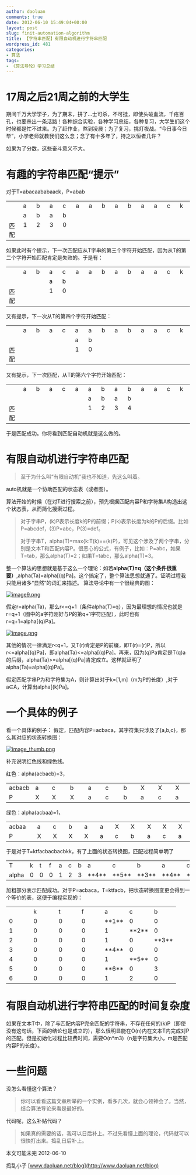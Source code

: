 ```yaml
---
author: daoluan
comments: true
date: 2012-06-10 15:49:04+00:00
layout: post
slug: finit-automation-algorithm
title: 【字符串匹配】有限自动机进行字符串匹配
wordpress_id: 481
categories:
- 算法
tags:
- 《算法导轮》学习总结
---
```


# 17周之后21周之前的大学生


期间千万大学学子，为了期末，拼了...士可杀，不可挂，即使头破血流，千疮百孔，也要杀出一条活路！各种综合实验，各种学习总结，各种复习，大学生们这个时候都是忙不过来。为了赶作业，熬到凌晨；为了复习，挑灯夜战。“今日事今日毕”，小学老师就教我们这么念；念了有十多年了，持之以恒者几许？

如果为了分数，这些奋斗意义不大。


# 有趣的字符串匹配“提示”


对于T=abacaababaack，P=abab
<table cellpadding="2" width="395" cellspacing="0" border="0" >
<tbody >
<tr >

<td width="28" valign="top" >
</td>

<td width="28" valign="top" >a
</td>

<td width="28" valign="top" >b
</td>

<td width="28" valign="top" >a
</td>

<td width="28" valign="top" >c
</td>

<td width="28" valign="top" >a
</td>

<td width="28" valign="top" >a
</td>

<td width="28" valign="top" >b
</td>

<td width="28" valign="top" >a
</td>

<td width="29" valign="top" >b
</td>

<td width="28" valign="top" >a
</td>

<td width="28" valign="top" >a
</td>

<td width="28" valign="top" >c
</td>

<td width="28" valign="top" >k
</td>
</tr>
<tr >

<td width="28" valign="top" >
</td>

<td width="28" valign="top" >a
</td>

<td width="28" valign="top" >b
</td>

<td width="28" valign="top" >a
</td>

<td width="28" valign="top" >b
</td>

<td width="28" valign="top" >
</td>

<td width="28" valign="top" >
</td>

<td width="28" valign="top" >
</td>

<td width="28" valign="top" >
</td>

<td width="29" valign="top" >
</td>

<td width="28" valign="top" >
</td>

<td width="28" valign="top" >
</td>

<td width="28" valign="top" >
</td>

<td width="28" valign="top" >
</td>
</tr>
<tr >

<td width="28" valign="top" >匹配
</td>

<td width="28" valign="top" >1
</td>

<td width="28" valign="top" >2
</td>

<td width="28" valign="top" >3
</td>

<td width="28" valign="top" >0
</td>

<td width="28" valign="top" >
</td>

<td width="28" valign="top" >
</td>

<td width="28" valign="top" >
</td>

<td width="28" valign="top" >
</td>

<td width="29" valign="top" >
</td>

<td width="28" valign="top" >
</td>

<td width="28" valign="top" >
</td>

<td width="28" valign="top" >
</td>

<td width="28" valign="top" >
</td>
</tr>
</tbody>
</table>
<!-- more -->如果此时有个提示，下一次匹配应从T字串的第三个字符开始匹配，因为从T的第二个字符开始匹配肯定是失败的。于是有：
<table cellpadding="2" width="395" cellspacing="0" border="0" >
<tbody >
<tr >

<td width="28" valign="top" >
</td>

<td width="28" valign="top" >a
</td>

<td width="28" valign="top" >b
</td>

<td width="28" valign="top" >a
</td>

<td width="28" valign="top" >c
</td>

<td width="28" valign="top" >a
</td>

<td width="28" valign="top" >a
</td>

<td width="28" valign="top" >b
</td>

<td width="28" valign="top" >a
</td>

<td width="29" valign="top" >b
</td>

<td width="28" valign="top" >a
</td>

<td width="28" valign="top" >a
</td>

<td width="28" valign="top" >c
</td>

<td width="28" valign="top" >k
</td>
</tr>
<tr >

<td width="28" valign="top" >
</td>

<td width="28" valign="top" >
</td>

<td width="28" valign="top" >
</td>

<td width="28" valign="top" >a
</td>

<td width="28" valign="top" >b
</td>

<td width="28" valign="top" >
</td>

<td width="28" valign="top" >
</td>

<td width="28" valign="top" >
</td>

<td width="28" valign="top" >
</td>

<td width="29" valign="top" >
</td>

<td width="28" valign="top" >
</td>

<td width="28" valign="top" >
</td>

<td width="28" valign="top" >
</td>

<td width="28" valign="top" >
</td>
</tr>
<tr >

<td width="28" valign="top" >匹配
</td>

<td width="28" valign="top" >
</td>

<td width="28" valign="top" >
</td>

<td width="28" valign="top" >1
</td>

<td width="28" valign="top" >0
</td>

<td width="28" valign="top" >
</td>

<td width="28" valign="top" >
</td>

<td width="28" valign="top" >
</td>

<td width="28" valign="top" >
</td>

<td width="29" valign="top" >
</td>

<td width="28" valign="top" >
</td>

<td width="28" valign="top" >
</td>

<td width="28" valign="top" >
</td>

<td width="28" valign="top" >
</td>
</tr>
</tbody>
</table>
又有提示，下一次从T的第四个字符开始匹配：
<table cellpadding="2" width="395" cellspacing="0" border="0" >
<tbody >
<tr >

<td width="28" valign="top" >
</td>

<td width="28" valign="top" >a
</td>

<td width="28" valign="top" >b
</td>

<td width="28" valign="top" >a
</td>

<td width="28" valign="top" >c
</td>

<td width="28" valign="top" >a
</td>

<td width="28" valign="top" >a
</td>

<td width="28" valign="top" >b
</td>

<td width="28" valign="top" >a
</td>

<td width="29" valign="top" >b
</td>

<td width="28" valign="top" >a
</td>

<td width="28" valign="top" >a
</td>

<td width="28" valign="top" >c
</td>

<td width="28" valign="top" >k
</td>
</tr>
<tr >

<td width="28" valign="top" >
</td>

<td width="28" valign="top" >
</td>

<td width="28" valign="top" >
</td>

<td width="28" valign="top" >
</td>

<td width="28" valign="top" >
</td>

<td width="28" valign="top" >a
</td>

<td width="28" valign="top" >b
</td>

<td width="28" valign="top" >
</td>

<td width="28" valign="top" >
</td>

<td width="29" valign="top" >
</td>

<td width="28" valign="top" >
</td>

<td width="28" valign="top" >
</td>

<td width="28" valign="top" >
</td>

<td width="28" valign="top" >
</td>
</tr>
<tr >

<td width="28" valign="top" >匹配
</td>

<td width="28" valign="top" >
</td>

<td width="28" valign="top" >
</td>

<td width="28" valign="top" >
</td>

<td width="28" valign="top" >
</td>

<td width="28" valign="top" >1
</td>

<td width="28" valign="top" >0
</td>

<td width="28" valign="top" >
</td>

<td width="28" valign="top" >
</td>

<td width="29" valign="top" >
</td>

<td width="28" valign="top" >
</td>

<td width="28" valign="top" >
</td>

<td width="28" valign="top" >
</td>

<td width="28" valign="top" >
</td>
</tr>
</tbody>
</table>
又有提示，下一次匹配，从T的第六个字符开始匹配：
<table cellpadding="2" width="395" cellspacing="0" border="0" >
<tbody >
<tr >

<td width="28" valign="top" >
</td>

<td width="28" valign="top" >a
</td>

<td width="28" valign="top" >b
</td>

<td width="28" valign="top" >a
</td>

<td width="28" valign="top" >c
</td>

<td width="28" valign="top" >a
</td>

<td width="28" valign="top" >a
</td>

<td width="28" valign="top" >b
</td>

<td width="28" valign="top" >a
</td>

<td width="29" valign="top" >b
</td>

<td width="28" valign="top" >a
</td>

<td width="28" valign="top" >a
</td>

<td width="28" valign="top" >c
</td>

<td width="28" valign="top" >k
</td>
</tr>
<tr >

<td width="28" valign="top" >
</td>

<td width="28" valign="top" >
</td>

<td width="28" valign="top" >
</td>

<td width="28" valign="top" >
</td>

<td width="28" valign="top" >
</td>

<td width="28" valign="top" >
</td>

<td width="28" valign="top" >a
</td>

<td width="28" valign="top" >b
</td>

<td width="28" valign="top" >a
</td>

<td width="29" valign="top" >b
</td>

<td width="28" valign="top" >
</td>

<td width="28" valign="top" >
</td>

<td width="28" valign="top" >
</td>

<td width="28" valign="top" >
</td>
</tr>
<tr >

<td width="28" valign="top" >匹配
</td>

<td width="28" valign="top" >
</td>

<td width="28" valign="top" >
</td>

<td width="28" valign="top" >
</td>

<td width="28" valign="top" >
</td>

<td width="28" valign="top" >
</td>

<td width="28" valign="top" >1
</td>

<td width="28" valign="top" >2
</td>

<td width="28" valign="top" >3
</td>

<td width="29" valign="top" >4
</td>

<td width="28" valign="top" >
</td>

<td width="28" valign="top" >
</td>

<td width="28" valign="top" >
</td>

<td width="28" valign="top" >
</td>
</tr>
</tbody>
</table>
于是匹配成功。你将看到匹配自动机就是这么做的。


# 有限自动机进行字符串匹配




<blockquote>至于为什么叫“有限自动机”我也不知道，先这么叫着。</blockquote>


auto机就是一个协助匹配的状态表（或者图）。

算法开始的时候（在对T进行搜索之前），预先根据匹配内容P和字符集A构造出这个状态表，从而简化搜索过程。


<blockquote><p>对于字串P，(k)P表示长度k的P的前缀；P(k)表示长度为k的P的后缀。比如P=abcdef，(3)P=abc，P(3)=def。</p>
<p>对于字串T，alpha(T)=max{k:T(k)==(k)P}，可见这个涉及了两个字串，分别是文本T和匹配内容P。很恶心的公式，有例子，比如：P=abc，如果T=tab，那么alpha(T)=2；如果T=tabc，那么alpha(T)=3。</p></blockquote>


整一个算法的思想就是基于这么一个理论：如若**alpha(T)=q（这个条件很重要）**,alpha(Ta)=alpha[(q)Pa]。这个搞定了，整个算法思想就通了。证明过程我只能用诸多“显然”的词汇来描述。 算法导论中有一个很经典的图：

[![image9.png](http://md.daoluan.net/images/2012/06/image9.png)](http://md.daoluan.net/images/2012/06/image9.png)

假定r=alpha(Ta)，那么r<=q+1（条件alpha(T)=q），因为最理想的情况也就是r=q+1（图中的a字符刚好与P的第q+1字符匹配），此时也有r=q+1=alpha[(q)Pa]。

[![image.png](http://md.daoluan.net/images/2012/06/image.png)](http://md.daoluan.net/images/2012/06/image.png)

其他的情况一律满足r<q+1，又T(r)肯定是P的前缀，即T(r)=(r)P，所以r<=alpha[(q)Pa]，即alpha(Ta)<=alpha[(q)Pa]。再来，因为(q)Pa肯定是T(q)a的后缀，alpha(Ta)>=alpha[(q)Pa]肯定成立。这样就证明了alpha(Ta)=alpha[(q)Pa]。

假定匹配字串P为和字符集为A，则计算出对于k=[1,m]（m为P的长度）,对于a∈A，计算出alpha[(k)Pa]。


# 一个具体的例子


看一个具体的例子： 假定，匹配内容P=acbaca，其字符集只涉及了{a,b,c}，那么其对应的状态转换图：

[![image_thumb.png](http://md.daoluan.net/images/2012/06/image_thumb1.png)](http://md.daoluan.net/images/2012/06/image_thumb1.png)

补充说明红色线和绿色线。

红色：alpha(acbacb)=3，
<table cellpadding="2" width="387" cellspacing="0" border="0" >
<tbody >
<tr >

<td width="39" valign="top" >acbacb
</td>

<td width="36" valign="top" >a
</td>

<td width="41" valign="top" >c
</td>

<td width="41" valign="top" >b
</td>

<td width="39" valign="top" >a
</td>

<td width="43" valign="top" >c
</td>

<td width="39" valign="top" >b
</td>

<td width="38" valign="top" >X
</td>

<td width="37" valign="top" >X
</td>

<td width="36" valign="top" >X
</td>
</tr>
<tr >

<td width="39" valign="top" >P
</td>

<td width="37" valign="top" >X
</td>

<td width="42" valign="top" >X
</td>

<td width="42" valign="top" >X
</td>

<td width="40" valign="top" >a
</td>

<td width="43" valign="top" >c
</td>

<td width="39" valign="top" >b
</td>

<td width="40" valign="top" >a
</td>

<td width="39" valign="top" >c
</td>

<td width="40" valign="top" >a
</td>
</tr>
</tbody>
</table>
绿色：alpha(acbaa)=1，
<table cellpadding="2" width="378" cellspacing="0" border="0" >
<tbody >
<tr >

<td width="66" valign="top" >acbaa
</td>

<td width="31" valign="top" >a
</td>

<td width="31" valign="top" >c
</td>

<td width="32" valign="top" >b
</td>

<td width="31" valign="top" >a
</td>

<td width="29" valign="top" >a
</td>

<td width="31" valign="top" >X
</td>

<td width="35" valign="top" >X
</td>

<td width="31" valign="top" >X
</td>

<td width="32" valign="top" >X
</td>

<td width="27" valign="top" >X
</td>
</tr>
<tr >

<td width="65" valign="top" >P
</td>

<td width="32" valign="top" >X
</td>

<td width="32" valign="top" >X
</td>

<td width="32" valign="top" >X
</td>

<td width="32" valign="top" >X
</td>

<td width="30" valign="top" >a
</td>

<td width="32" valign="top" >c
</td>

<td width="35" valign="top" >b
</td>

<td width="31" valign="top" >a
</td>

<td width="32" valign="top" >c
</td>

<td width="28" valign="top" >a
</td>
</tr>
</tbody>
</table>
于是对于T=ktfacbacbacbkk，有了上面的状态转换图，匹配过程简单明了
<table cellpadding="2" width="395" cellspacing="0" border="0" >
<tbody >
<tr >

<td width="53" valign="top" >T
</td>

<td width="25" valign="top" >k
</td>

<td width="23" valign="top" >t
</td>

<td width="23" valign="top" >f
</td>

<td width="26" valign="top" >a
</td>

<td width="26" valign="top" >c
</td>

<td width="28" valign="top" >b
</td>

<td width="26" valign="top" >a
</td>

<td width="26" valign="top" >c
</td>

<td width="28" valign="top" >b
</td>

<td width="25" valign="top" >a
</td>

<td width="25" valign="top" >c
</td>

<td width="25" valign="top" >b
</td>

<td width="17" valign="top" >k
</td>

<td width="17" valign="top" >k
</td>
</tr>
<tr >

<td width="53" valign="top" >alpha
</td>

<td width="25" valign="top" >0
</td>

<td width="23" valign="top" >0
</td>

<td width="23" valign="top" >0
</td>

<td width="26" valign="top" >1
</td>

<td width="26" valign="top" >2
</td>

<td width="28" valign="top" >3
</td>

<td width="27" valign="top" >**4**
</td>

<td width="27" valign="top" >**5**
</td>

<td width="29" valign="top" >**3**
</td>

<td width="25" valign="top" >**4**
</td>

<td width="25" valign="top" >**5**
</td>

<td width="25" valign="top" >**6**
</td>

<td width="18" valign="top" >0
</td>

<td width="18" valign="top" >0
</td>
</tr>
</tbody>
</table>
加粗部分表示匹配成功。对于P=acbaca，T=ktfacb，把状态转换图变更会得到一个等价的表，这便于编程实现的：
<table cellpadding="2" width="328" cellspacing="0" border="0" >
<tbody >
<tr >

<td width="50" valign="top" >
</td>

<td width="53" valign="top" >k
</td>

<td width="47" valign="top" >t
</td>

<td width="46" valign="top" >f
</td>

<td width="45" valign="top" >a
</td>

<td width="44" valign="top" >c
</td>

<td width="43" valign="top" >b
</td>
</tr>
<tr >

<td width="51" valign="top" >0
</td>

<td width="53" valign="top" >0
</td>

<td width="47" valign="top" >0
</td>

<td width="47" valign="top" >0
</td>

<td width="46" valign="top" >**1**
</td>

<td width="45" valign="top" >0
</td>

<td width="44" valign="top" >0
</td>
</tr>
<tr >

<td width="51" valign="top" >1
</td>

<td width="53" valign="top" >0
</td>

<td width="47" valign="top" >0
</td>

<td width="47" valign="top" >0
</td>

<td width="47" valign="top" >1
</td>

<td width="46" valign="top" >**2**
</td>

<td width="45" valign="top" >0
</td>
</tr>
<tr >

<td width="50" valign="top" >2
</td>

<td width="53" valign="top" >0
</td>

<td width="47" valign="top" >0
</td>

<td width="47" valign="top" >0
</td>

<td width="47" valign="top" >1
</td>

<td width="46" valign="top" >0
</td>

<td width="45" valign="top" >**3**
</td>
</tr>
<tr >

<td width="50" valign="top" >3
</td>

<td width="53" valign="top" >0
</td>

<td width="47" valign="top" >0
</td>

<td width="47" valign="top" >0
</td>

<td width="47" valign="top" >**4**
</td>

<td width="46" valign="top" >0
</td>

<td width="45" valign="top" >0
</td>
</tr>
<tr >

<td width="50" valign="top" >4
</td>

<td width="53" valign="top" >0
</td>

<td width="47" valign="top" >0
</td>

<td width="47" valign="top" >0
</td>

<td width="47" valign="top" >1
</td>

<td width="46" valign="top" >**5**
</td>

<td width="45" valign="top" >0
</td>
</tr>
<tr >

<td width="50" valign="top" >5
</td>

<td width="53" valign="top" >0
</td>

<td width="47" valign="top" >0
</td>

<td width="47" valign="top" >0
</td>

<td width="47" valign="top" >**6**
</td>

<td width="46" valign="top" >0
</td>

<td width="45" valign="top" >3
</td>
</tr>
<tr >

<td width="50" valign="top" >6
</td>

<td width="53" valign="top" >0
</td>

<td width="47" valign="top" >0
</td>

<td width="47" valign="top" >0
</td>

<td width="47" valign="top" >1
</td>

<td width="46" valign="top" >2
</td>

<td width="45" valign="top" >0
</td>
</tr>
</tbody>
</table>


# 有限自动机进行字符串匹配的时间复杂度


如果在文本T中，除了与匹配内容P完全匹配的字符串，不存在任何的(k)P（即使没有这句话，下面的结论也是成立的），那么很明显能在O(n)内在文本T内完成对P的匹配。但是初始化过程比较费时间，需要O(n*m3)（n是字符集大小，m是匹配内容P的长度）。


# 一些问题


没怎么看懂这个算法？


<blockquote>你可以看看这篇文章所举的一个实例，看多几次，就会心领神会了。当然，结合算法导论来看是最好的。</blockquote>


代码呢，这么补贴代码？


<blockquote>如果真的需要的话，我可以日后补上。不过先看懂上面的理论，代码就可以很快打出来。捣乱日后补上。</blockquote>


本文可能未完 2012-06-10

捣乱小子 [www.daoluan.net/blog](http://www.daoluan.net/blog)
